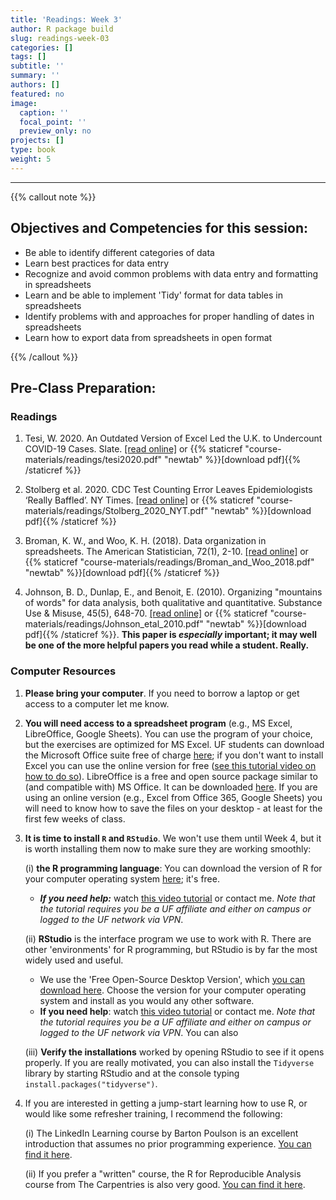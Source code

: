 ```yaml
---
title: 'Readings: Week 3'
author: R package build
slug: readings-week-03
categories: []
tags: []
subtitle: ''
summary: ''
authors: []
featured: no
image:
  caption: ''
  focal_point: ''
  preview_only: no
projects: []
type: book
weight: 5
---
```


---

{{% callout note %}}

## **Objectives and Competencies for this session:**

  * Be able to identify different categories of data   
  * Learn best practices for data entry
  * Recognize and avoid common problems with data entry and formatting in spreadsheets
  * Learn and be able to implement 'Tidy' format for data tables in spreadsheets
  * Identify problems with and approaches for proper handling of dates in spreadsheets
  * Learn how to export data from spreadsheets in open format

{{% /callout %}}

## **Pre-Class Preparation:**
 
### **Readings**

1.  Tesi, W. 2020. An Outdated Version of Excel Led the U.K. to Undercount COVID-19 Cases. Slate. [[read online]](https://slate.com/technology/2020/10/u-k-covid-19-spike-caused-by-microsoft-excel-error.html) or {{% staticref "course-materials/readings/tesi2020.pdf" "newtab" %}}[download pdf]{{% /staticref %}}
        
        
2. Stolberg et al. 2020. CDC Test Counting Error Leaves Epidemiologists ‘Really Baffled’. NY Times.  [[read online]](https://www.nytimes.com/2020/05/22/us/politics/coronavirus-tests-cdc.html?referringSource=articleShare) or {{% staticref "course-materials/readings/Stolberg_2020_NYT.pdf" "newtab" %}}[download pdf]{{% /staticref %}}
        

3.  Broman, K. W., and Woo, K. H. (2018). Data organization in spreadsheets. The American Statistician, 72(1), 2-10.  [[read online]](https://www.tandfonline.com/doi/full/10.1080/00031305.2017.1375989) or {{% staticref "course-materials/readings/Broman_and_Woo_2018.pdf" "newtab" %}}[download pdf]{{% /staticref %}}

4.  Johnson, B. D., Dunlap, E., and Benoit, E. (2010). Organizing "mountains of words" for data analysis, both qualitative and quantitative. Substance Use & Misuse, 45(5), 648-70.  [[read online]](https://www.tandfonline.com/doi/abs/10.3109/10826081003594757?journalCode=isum20) or {{% staticref "course-materials/readings/Johnson_etal_2010.pdf" "newtab" %}}[download pdf]{{% /staticref %}}. __This paper is *especially* important; it may well be one of the more helpful papers you read while a student. Really.__


### Computer Resources

1. **Please bring your computer**. If you need to borrow a laptop or get access to a computer let me know.
    
2. **You will need access to a spreadsheet program** (e.g., MS Excel, LibreOffice, Google Sheets). You can use the program of your choice, but the exercises are optimized for MS Excel. UF students can download the Microsoft Office suite free of charge [here](https://it.ufl.edu/services/gatorcloud-microsoft-office-online); if you don't want to install Excel you can use the online version for free ([see this tutorial video on how to do so](https://youtu.be/ePrGRj9o7sU)). LibreOffice is a free and open source package similar to (and compatible with) MS Office. It can be downloaded [here](https://www.libreoffice.org/). If you are using an online version (e.g., Excel from Office 365, Google Sheets) you will need to know how to save the files on your desktop - at least for the first few weeks of class. 

3. **It is time to install `R` and `RStudio`**. We won't use them until Week 4, but it is worth installing them now to make sure they are working smoothly:  
    
    (i) **the R programming language**: You can download the version of R for your computer operating system [here](https://cran.rstudio.com/); it's free.
      * **_If you need help:_** watch [this video tutorial](https://www.linkedin.com/learning/learning-r-2/installing-r?u=41282748) or contact me. _Note that the tutorial requires you be a UF affiliate and either on campus or logged to the UF network via VPN_.   
        
    (ii) **RStudio** is the interface program we use to work with R. There are other 'environments' for R programming, but RStudio is by far the most widely used and useful. 

      * We use the 'Free Open-Source Desktop Version', which [you can download here](https://rstudio.com/products/rstudio/download/#download). Choose the version for your computer operating system and install as you would any other software. 
      * **If you need help**: watch [this video tutorial](https://www.linkedin.com/learning/learning-r-2/installing-rstudio?u=41282748) or contact me. _Note that the tutorial requires you be a UF affiliate and either on campus or logged to the UF network via VPN_. You can also 
      
    (iii) **Verify the installations** worked by opening RStudio to see if it opens properly. If you are really motivated, you can also install the `Tidyverse` library by starting RStudio and at the console typing `install.packages("tidyverse")`.


4. If you are interested in getting a jump-start learning how to use R, or would like some refresher training, I recommend the following: 

      (i) The LinkedIn Learning course by Barton Poulson is an excellent introduction that assumes no prior programming experience. [You can find it here](https://www.linkedin.com/learning/r-for-data-science-analysis-and-visualization/using-the-exercise-files?u=41282748).
      
      (ii) If you prefer a "written" course, the R for Reproducible Analysis course from The Carpentries is also very good. [You can find it here](https://swcarpentry.github.io/r-novice-gapminder/index.html).  
